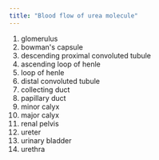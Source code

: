 ```yaml
---
title: "Blood flow of urea molecule"
---
```

1) glomerulus
2) bowman's capsule
3) descending proximal convoluted tubule
4) ascending loop of henle
5) loop of henle
6) distal convoluted tubule
7) collecting duct
8) papillary duct
9) minor calyx
10) major calyx
11) renal pelvis
12) ureter
13) urinary bladder
14) urethra

